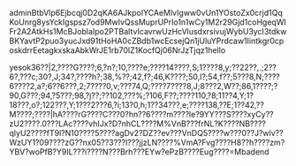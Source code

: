 adminBtbVlp6Ejbcqj0D2qKA6AJkpoIYCAeMlvIgww0vUn1YOstoZx0crjd1QqKoUnrg8ysYckIgspsz7od9MwIvQssMuprUPrIo1n1wCy1M2r29Gjd1coHgeqWIFr2A2AtkHs1McBJoblaIpo2PTBaItvIcavrwUzHcVlusdxrsivujWybU3ycI3tdkwBKYavtP2puo3yucJxd91tHoHA0cZBdb1wcEcsejQn1jUluYPrdcaw1Iintkgr0cposkdrrEetagkxskaAbkWrJE1rb70lZ1KocfQj06NrJzTjqz1hello


yesok36??|2,????G????;6,?n?;10,????e;????14????,S;1????8,y;??22??,.;2??6?,???c;30?,J;34?,????h?;38,%??;42,f?;46,K????;50,l?;54,f??;5???8,N;????6????2,a?;6??6???,2;7????0,v;???74,Q;????7????8,J;8???2,W??;86,1????;?90,G???;94,?5???;98,?j??;??102,???%;?106,F??;????110,?8;11??4,Y;1?18???,o?;122???,Y;1???2???6,?i;13?0,h;1??34???,e;????138,??E;1??42,??M????;????|hA????rG????C???0?hn??6????m????le?9YY???S????xyCy??zU2????.0???LAc????vhIJx?D?nhCL????M%VnB???frNL?K????NB????qlyU2????fT9l?N10????5????agDv2?DZ??ev???VnDQ5????w???0??J?wlv??WzUY1?09????zG??nx05??3???l???jjzLN????%VmA?Fvg????H8??h????zm?YBV?woPfB?Y9IL???i????N???Brh???EYw?ePzB????Eug????=Mbadend

